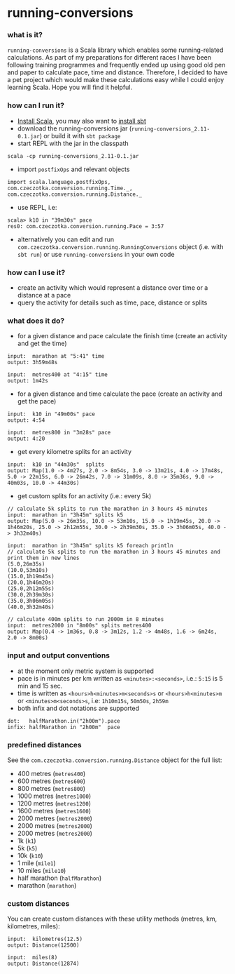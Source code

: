 # running-conversions

### what is it?

`running-conversions` is a Scala library which enables some running-related calculations. As part of my preparations for different races I have been following training programmes and frequently ended up using good old pen and paper to calculate pace, time and distance. Therefore, I decided to have a pet project which would make these calculations easy while I could enjoy learning Scala. Hope you will find it helpful.

### how can I run it?
 * [Install Scala](http://www.scala-lang.org/download/install.html), you may also want to [install sbt](http://www.scala-sbt.org/0.13/docs/Setup.html)
 * download the running-conversions jar (`running-conversions_2.11-0.1.jar`) or build it with `sbt package`
 * start REPL with the jar in the classpath 
```
scala -cp running-conversions_2.11-0.1.jar
```
 * import `postfixOps` and relevant objects
```
import scala.language.postfixOps, com.czeczotka.conversion.running.Time._, com.czeczotka.conversion.running.Distance._
```
 * use REPL, i.e:
```
scala> k10 in "39m30s" pace
res0: com.czeczotka.conversion.running.Pace = 3:57
```
 * alternatively you can edit and run `com.czeczotka.conversion.running.RunningConversions` object (i.e. with  `sbt run`) or use `running-conversions` in your own code

### how can I use it?

 * create an activity which would represent a distance over time or a distance at a pace 
 * query the activity for details such as time, pace, distance or splits

### what does it do?
 * for a given distance and pace calculate the finish time (create an activity and get the time)
```
input:  marathon at "5:41" time 
output: 3h59m48s
```
```
input:  metres400 at "4:15" time 
output: 1m42s
```
 * for a given distance and time calculate the pace (create an activity and get the pace)
```
input:  k10 in "49m00s" pace 
output: 4:54
```
```
input:  metres800 in "3m28s" pace 
output: 4:20
```
 * get every kilometre splits for an activity
```
input:  k10 in "44m30s"  splits
output: Map(1.0 -> 4m27s, 2.0 -> 8m54s, 3.0 -> 13m21s, 4.0 -> 17m48s, 5.0 -> 22m15s, 6.0 -> 26m42s, 7.0 -> 31m09s, 8.0 -> 35m36s, 9.0 -> 40m03s, 10.0 -> 44m30s)
```
 * get custom splits for an activity (i.e.: every 5k)
```
// calculate 5k splits to run the marathon in 3 hours 45 minutes
input:  marathon in "3h45m" splits k5
output: Map(5.0 -> 26m35s, 10.0 -> 53m10s, 15.0 -> 1h19m45s, 20.0 -> 1h46m20s, 25.0 -> 2h12m55s, 30.0 -> 2h39m30s, 35.0 -> 3h06m05s, 40.0 -> 3h32m40s)
```
```
input:  marathon in "3h45m" splits k5 foreach println
// calculate 5k splits to run the marathon in 3 hours 45 minutes and print them in new lines
(5.0,26m35s)
(10.0,53m10s)
(15.0,1h19m45s)
(20.0,1h46m20s)
(25.0,2h12m55s)
(30.0,2h39m30s)
(35.0,3h06m05s)
(40.0,3h32m40s)
``` 
```
// calculate 400m splits to run 2000m in 8 minutes
input:  metres2000 in "8m00s" splits metres400
output: Map(0.4 -> 1m36s, 0.8 -> 3m12s, 1.2 -> 4m48s, 1.6 -> 6m24s, 2.0 -> 8m00s)
```

### input and output conventions
 * at the moment only metric system is supported 
 * pace is in minutes per km written as `<minutes>:<seconds>`, i.e.: `5:15` is 5 min and 15 sec.
 * time is written as `<hours>h<minutes>m<seconds>s` or `<hours>h<minutes>m` or `<minutes>m<seconds>s`, i.e: `1h10m15s`, `50m50s`, `2h59m`
 * both infix and dot notations are supported
```
dot:   halfMarathon.in("2h00m").pace
infix: halfMarathon in "2h00m"  pace
```

### predefined distances
See the `com.czeczotka.conversion.running.Distance` object for the full list:
 * 400 metres (`metres400`)
 * 600 metres (`metres600`)
 * 800 metres (`metres800`)
 * 1000 metres (`metres1000`)
 * 1200 metres (`metres1200`)
 * 1600 metres (`metres1600`)
 * 2000 metres (`metres2000`)
 * 2000 metres (`metres2000`)
 * 2000 metres (`metres2000`)
 * 1k (`k1`)
 * 5k (`k5`)
 * 10k (`k10`)
 * 1 mile (`mile1`)
 * 10 miles (`mile10`)
 * half marathon (`halfMarathon`)
 * marathon (`marathon`)

### custom distances
You can create custom distances with these utility methods (metres, km, kilometres, miles):
```
input:  kilometres(12.5)
output: Distance(12500)
```
```
input:  miles(8)
output: Distance(12874)
```